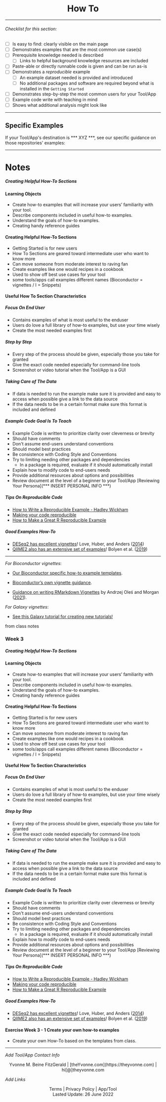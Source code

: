 <h1 align="center">How To</h1>


---

###### _Checklist for this section:_

- [ ] Is easy to find: clearly visible on the main page
- [ ] Demonstrates examples that are the most common use case(s)
- [ ] Prerequisite knowledge needed is described
  - [ ] Links to helpful background knowledge resources are included
- [ ] Paste-able or directly runnable code is given and can be run as-is
- [ ] Demonstrates a _reproducible_ example
  - [ ] An example dataset needed is provided and introduced
  - [ ] No additional packages and software are required beyond what is installed in the `Getting Started`
- [ ] Demonstrates step-by-step the most common users for your Tool/App
- [ ] Example code write with teaching in mind
- [ ] Shows what additional analysis might look like

---


## Specific Examples

If your Tool/App's destination is *** XYZ ***, see our specific guidance on those repositories' examples:  

---



# Notes
##### Creating Helpful How-To  Sections
#### Learning Objects
-  Create how-to examples that will increase your users’ familiarity with your tool.
-  Describe components included in useful how-to examples.
-  Understand the goals of how-to examples.
-  Creating handy reference guides


#### Creating Helpful How-To Sections
- Getting Started is for new users
- How To Sections are geared toward intermediate user who want to know more
- Can move someone from moderate interest to raving fan
- Create examples like one would recipes in a cookbook
- Used to show off best use cases for your tool
- some tools/apps call examples different names (Bioconductor = vignettes / I = Snippets)


#### Useful How To Section Characteristics 
##### Focus On End User
- Contains examples of what is most useful to the enduser
- Users do love a full library of how-to examples, but use your time wisely
- Create the most needed examples first

##### Step by Step
- Every step of the process should be given, especially those you take for granted
- Give the exact code needed especially for command-line tools
- Screenshot or video tutorial when the Tool/App is a GUI

#####  Taking Care of The Data 
- If data is needed to run the example make sure it is provided and easy to access when possible give a link to the data source
- If the data needs to be in a certain format make sure this format is included and defined

 ##### Example Code Goal Is To Teach
- Example Code is written to prioritize clarity over cleverness or brevity
- Should have comments
- Don't assume end-users understand conventions
- Should model best practices
- Be consistence with Coding Style and Conventions
- Try to limiting needing other packages and dependencies
	- In a package is required, evaluate if it should automatically install
- Explain how to modify code to end-users needs
- Provide additional resources about options and possibilities
- Review document at the level of a beginner to your Tool/App [Reviewing Your Persona](*** INSERT PERSONAL INFO ***)

##### Tips On Reproducible Code
-   [How to Write a Reproducible Example - Hadley Wickham](https://gist.github.com/hadley/270442#how-to-write-a-reproducible-example)
-   [Making your code reproducible](https://methodsblog.com/2017/12/06/making-your-code-reproducible/)
-   [How to Make a Great R Reproducible Example](https://stackoverflow.com/questions/5963269/how-to-make-a-great-r-reproducible-example)


##### Good Examples How-To 
-  [DESeq2 has excellent vignettes](http://www.bioconductor.org/packages/release/bioc/vignettes/DESeq2/inst/doc/DESeq2.html)! Love, Huber, and Anders ([2014](https://jhudatascience.org/Documentation_and_Usability/no_toc/creating-helpful-how-to-examples.html#ref-Love2014))
- [QIIME2 also has an extensive set of examples](https://docs.qiime2.org/2021.2/tutorials/pd-mice/)! Bolyen et al. ([2019](https://jhudatascience.org/Documentation_and_Usability/no_toc/creating-helpful-how-to-examples.html#ref-Bolyen2019))






---

_For Bioconductor vignettes_:

-   [Our Bioconductor specific how-to example templates](https://jhudatascience.org/template-documentation/bioconductor_guides/bioconductor_vignette_template.Rmd).  
    
-   [Bioconductor’s own vignette guidance](https://www.bioconductor.org/developers/package-guidelines/#Vignettes).  
    
-   [Guidance on writing RMarkdown Vignettes](https://bioconductor.org/packages/devel/bioc/vignettes/BiocStyle/inst/doc/AuthoringRmdVignettes.html) by Andrzej Oleś and Morgan ([2021](https://jhudatascience.org/Documentation_and_Usability/no_toc/creating-helpful-how-to-examples.html#ref-Oles2021)).

_For Galaxy vignettes_:

-   [See this Galaxy tutorial for creating new tutorials!](https://training.galaxyproject.org/training-material/topics/contributing/tutorials/create-new-tutorial/tutorial.html)





from class notes

### Week 3 
##### Creating Helpful How-To  Sections
#### Learning Objects
-  Create how-to examples that will increase your users’ familiarity with your tool.
-  Describe components included in useful how-to examples.
-  Understand the goals of how-to examples.
-  Creating handy reference guides


#### Creating Helpful How-To Sections
- Getting Started is for new users
- How To Sections are geared toward intermediate user who want to know more
- Can move someone from moderate interest to raving fan
- Create examples like one would recipes in a cookbook
- Used to show off best use cases for your tool
- some tools/apps call examples different names (Bioconductor = vignettes / I = Snippets)


#### Useful How To Section Characteristics 
##### Focus On End User
- Contains examples of what is most useful to the enduser
- Users do love a full library of how-to examples, but use your time wisely
- Create the most needed examples first

##### Step by Step
- Every step of the process should be given, especially those you take for granted
- Give the exact code needed especially for command-line tools
- Screenshot or video tutorial when the Tool/App is a GUI

#####  Taking Care of The Data 
- If data is needed to run the example make sure it is provided and easy to access when possible give a link to the data source
- If the data needs to be in a certain format make sure this format is included and defined

 ##### Example Code Goal Is To Teach
- Example Code is written to prioritize clarity over cleverness or brevity
- Should have comments
- Don't assume end-users understand conventions
- Should model best practices
- Be consistence with Coding Style and Conventions
- Try to limiting needing other packages and dependencies
	- In a package is required, evaluate if it should automatically install
- Explain how to modify code to end-users needs
- Provide additional resources about options and possibilities
- Review document at the level of a beginner to your Tool/App [Reviewing Your Persona](*** INSERT PERSONAL INFO ***)

##### Tips On Reproducible Code
-   [How to Write a Reproducible Example - Hadley Wickham](https://gist.github.com/hadley/270442#how-to-write-a-reproducible-example)
-   [Making your code reproducible](https://methodsblog.com/2017/12/06/making-your-code-reproducible/)
-   [How to Make a Great R Reproducible Example](https://stackoverflow.com/questions/5963269/how-to-make-a-great-r-reproducible-example)


##### Good Examples How-To 
-  [DESeq2 has excellent vignettes](http://www.bioconductor.org/packages/release/bioc/vignettes/DESeq2/inst/doc/DESeq2.html)! Love, Huber, and Anders ([2014](https://jhudatascience.org/Documentation_and_Usability/no_toc/creating-helpful-how-to-examples.html#ref-Love2014))
- [QIIME2 also has an extensive set of examples](https://docs.qiime2.org/2021.2/tutorials/pd-mice/)! Bolyen et al. ([2019](https://jhudatascience.org/Documentation_and_Usability/no_toc/creating-helpful-how-to-examples.html#ref-Bolyen2019))


#### Exercise Week 3 - 1 Create your own how-to examples
- Create your own How-To based on the templates from class.


---
_Add Tool/App Contact Info_
<center>Yvonne M. Beine FitzGerald | [theYvonne.com](https://theyvonne.com) | hi[@]theyvonne.com </center>  

_Add Links_

<center>Terms | Privacy Policy | App/Tool </center>

<center>Lasted Update: 26 June 2022 </center>

